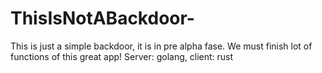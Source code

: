 ﻿# ThisIsNotABackdoor-
This is just a simple backdoor, it is in pre alpha fase. We must finish lot of functions of this great app!
Server: golang, client: rust
